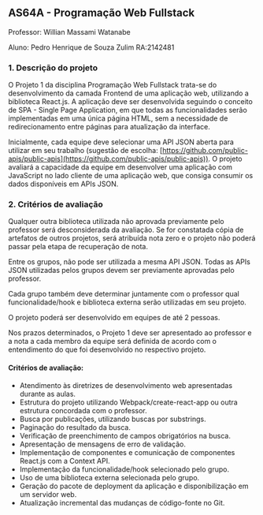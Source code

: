 ## AS64A - Programação Web Fullstack
Professor: Willian Massami Watanabe

Aluno: Pedro Henrique de Souza Zulim RA:2142481

### 1. Descrição do projeto
O Projeto 1 da disciplina Programação Web Fullstack trata-se do desenvolvimento da camada Frontend de uma aplicação web, utilizando a biblioteca React.js. A aplicação deve ser desenvolvida seguindo o conceito de SPA - Single Page Application, em que todas as funcionalidades serão implementadas em uma única página HTML, sem a necessidade de redirecionamento entre páginas para atualização da interface.

Inicialmente, cada equipe deve selecionar uma API JSON aberta para utilizar em seu trabalho (sugestão de escolha: [https://github.com/public-apis/public-apis](https://github.com/public-apis/public-apis)). O projeto avaliará a capacidade da equipe em desenvolver uma aplicação com JavaScript no lado cliente de uma aplicação web, que consiga consumir os dados disponíveis em APIs JSON.

### 2. Critérios de avaliação
Qualquer outra biblioteca utilizada não aprovada previamente pelo professor será desconsiderada da avaliação. Se for constatada cópia de artefatos de outros projetos, será atribuída nota zero e o projeto não poderá passar pela etapa de recuperação de nota.

Entre os grupos, não pode ser utilizada a mesma API JSON. Todas as APIs JSON utilizadas pelos grupos devem ser previamente aprovadas pelo professor.

Cada grupo também deve determinar juntamente com o professor qual funcionalidade/hook e biblioteca externa serão utilizadas em seu projeto.

O projeto poderá ser desenvolvido em equipes de até 2 pessoas.

Nos prazos determinados, o Projeto 1 deve ser apresentado ao professor e a nota a cada membro da equipe será definida de acordo com o entendimento do que foi desenvolvido no respectivo projeto.

#### Critérios de avaliação:
- Atendimento às diretrizes de desenvolvimento web apresentadas durante as aulas.
- Estrutura do projeto utilizando Webpack/create-react-app ou outra estrutura concordada com o professor.
- Busca por publicações, utilizando buscas por substrings.
- Paginação do resultado da busca.
- Verificação de preenchimento de campos obrigatórios na busca.
- Apresentação de mensagens de erro de validação.
- Implementação de componentes e comunicação de componentes React.js com a Context API.
- Implementação da funcionalidade/hook selecionado pelo grupo.
- Uso de uma biblioteca externa selecionada pelo grupo.
- Geração do pacote de deployment da aplicação e disponibilização em um servidor web.
- Atualização incremental das mudanças de código-fonte no Git.
